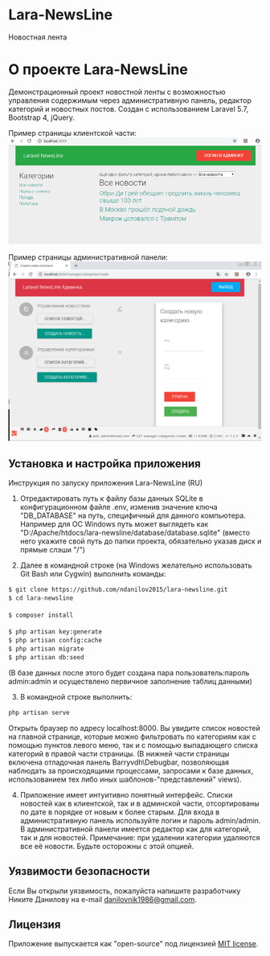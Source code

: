 # Lara-NewsLine

Новостная лента

# О проекте Lara-NewsLine

Демонстрационный проект новостной ленты с возможностью управления содержимым через административную панель, редактор категорий и новостных постов. Создан с использованием Laravel 5.7, Bootstrap 4, jQuery.

Пример страницы клиентской части:
![alt text](https://raw.githubusercontent.com/NDanilov2015/lara-newsline/master/front.png)

Пример страницы административной панели:
![alt text](https://raw.githubusercontent.com/NDanilov2015/lara-newsline/master/admin.png)


## Установка и настройка приложения

Инструкция по запуску приложения Lara-NewsLine (RU)

1. Отредактировать путь к файлу базы данных SQLite в конфигурационном файле .env, изменив значение ключа "DB_DATABASE" на путь, специфичный для данного компьютера. Например для ОС Windows путь может выглядеть как 
"D:/Apache/htdocs/lara-newsline/database/database.sqlite" (вместо него укажите свой путь до папки проекта, обязательно указав диск и прямые слэши "/")

2. Далее в командной строке (на Windows желательно использовать Git Bash или Cygwin) выполнить команды:

```bash
$ git clone https://github.com/ndanilov2015/lara-newsline.git
$ cd lara-newsline

$ composer install

$ php artisan key:generate
$ php artisan config:cache
$ php artisan migrate
$ php artisan db:seed
```

(В базе данных после этого будет создана пара пользователь:пароль admin:admin и осуществлено первичное заполнение таблиц данными)

3. В командной строке выполнить:

```bash
php artisan serve
```

Открыть браузер по адресу localhost:8000. Вы увидите список новостей на главной странице, которые можно фильтровать по категориям как с помощью пунктов левого меню, так и с помощью выпадающего списка категорий в правой части страницы. (В нижней части страницы включена отладочная панель Barryvdh\Debugbar, позволяющая наблюдать за происходящими процессами, запросами к базе данных, использованием тех либо иных шаблонов-"представлений" views).

4. Приложение имеет интуитивно понятный интерфейс. Списки новостей как в клиентской, так и в админской части, отсортированы по дате в порядке от новым к более старым. Для входа в административную панель используйте логин и пароль admin/admin. В административной панели имеется редактор как для категорий, так и для новостей. Примечание: при удалении категории удаляются все её новости. Будьте осторожны с этой опцией.

## Уязвимости безопасности

Если Вы открыли уязвимость, пожалуйста напишите разработчику Никите Данилову на e-mail [danilovnik1986@gmail.com](mailto:danilovnik1986@gmail.com).

## Лицензия

Приложение выпускается как "open-source" под лицензией [MIT license](https://opensource.org/licenses/MIT).